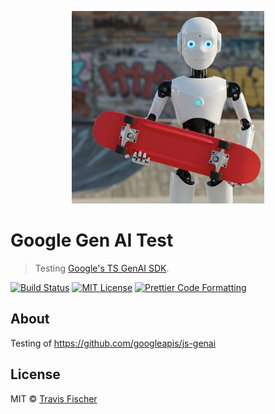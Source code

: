 <p align="center">
  <a href="https://github.com/googleapis/js-genai">
    <img alt="Google TS GenAI SDK" src="/media/robot-skateboard.png" width="308">
  </a>
</p>

# Google Gen AI Test <!-- omit from toc -->

> Testing [Google's TS GenAI SDK](https://github.com/googleapis/js-genai).

<p>
  <a href="https://github.com/transitive-bullshit/google-ai-test/actions/workflows/main.yml"><img alt="Build Status" src="https://github.com/transitive-bullshit/google-ai-test/actions/workflows/main.yml/badge.svg" /></a>
  <a href="https://github.com/transitive-bullshit/google-ai-test/blob/main/license"><img alt="MIT License" src="https://img.shields.io/badge/license-MIT-blue" /></a>
  <a href="https://prettier.io"><img alt="Prettier Code Formatting" src="https://img.shields.io/badge/code_style-prettier-brightgreen.svg" /></a>
</p>

## About

Testing of https://github.com/googleapis/js-genai

## License

MIT © [Travis Fischer](https://x.com/transitive_bs)
